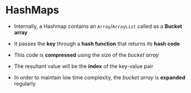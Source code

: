 # HashMaps

- Internally, a Hashmap contains an ```Array```/```ArrayList``` called as a
**Bucket array**

- It passes the **key** through a **hash function** that returns its **hash code**

- This code is **compressed** using the *size* of the *bucket array*

- The resultant value will be the **index** of the key-value pair

- In order to maintain low time complexity, the *bucket array* is **expanded**
regularly
